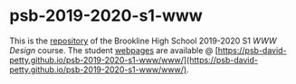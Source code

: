 # psb-2019-2020-s1-www

This is the [repository](https://github.com/psb-david-petty/psb-2019-2020-s1-www/) of the Brookline High School 2019-2020 S1 *WWW Design* course. The student [webpages](https://psb-david-petty.github.io/psb-2019-2020-s1-www/www/) are available @ [https://psb-david-petty.github.io/psb-2019-2020-s1-www/www/](https://psb-david-petty.github.io/psb-2019-2020-s1-www/www/).
